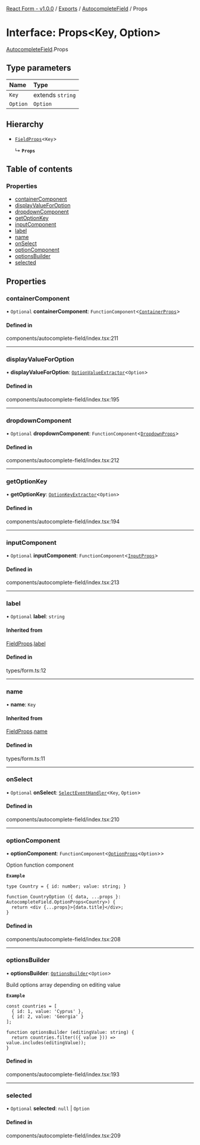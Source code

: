 [React Form - v1.0.0](../README.md) / [Exports](../modules.md) / [AutocompleteField](../modules/AutocompleteField.md) / Props

# Interface: Props<Key, Option\>

[AutocompleteField](../modules/AutocompleteField.md).Props

## Type parameters

| Name | Type |
| :------ | :------ |
| `Key` | extends `string` |
| `Option` | `Option` |

## Hierarchy

- [`FieldProps`](Form.FieldProps.md)<`Key`\>

  ↳ **`Props`**

## Table of contents

### Properties

- [containerComponent](AutocompleteField.Props.md#containercomponent)
- [displayValueForOption](AutocompleteField.Props.md#displayvalueforoption)
- [dropdownComponent](AutocompleteField.Props.md#dropdowncomponent)
- [getOptionKey](AutocompleteField.Props.md#getoptionkey)
- [inputComponent](AutocompleteField.Props.md#inputcomponent)
- [label](AutocompleteField.Props.md#label)
- [name](AutocompleteField.Props.md#name)
- [onSelect](AutocompleteField.Props.md#onselect)
- [optionComponent](AutocompleteField.Props.md#optioncomponent)
- [optionsBuilder](AutocompleteField.Props.md#optionsbuilder)
- [selected](AutocompleteField.Props.md#selected)

## Properties

### containerComponent

• `Optional` **containerComponent**: `FunctionComponent`<[`ContainerProps`](../modules/AutocompleteField.md#containerprops)\>

#### Defined in

components/autocomplete-field/index.tsx:211

___

### displayValueForOption

• **displayValueForOption**: [`OptionValueExtractor`](../modules/AutocompleteField.md#optionvalueextractor)<`Option`\>

#### Defined in

components/autocomplete-field/index.tsx:195

___

### dropdownComponent

• `Optional` **dropdownComponent**: `FunctionComponent`<[`DropdownProps`](../modules/AutocompleteField.md#dropdownprops)\>

#### Defined in

components/autocomplete-field/index.tsx:212

___

### getOptionKey

• **getOptionKey**: [`OptionKeyExtractor`](../modules/AutocompleteField.md#optionkeyextractor)<`Option`\>

#### Defined in

components/autocomplete-field/index.tsx:194

___

### inputComponent

• `Optional` **inputComponent**: `FunctionComponent`<[`InputProps`](AutocompleteField.InputProps.md)\>

#### Defined in

components/autocomplete-field/index.tsx:213

___

### label

• `Optional` **label**: `string`

#### Inherited from

[FieldProps](Form.FieldProps.md).[label](Form.FieldProps.md#label)

#### Defined in

types/form.ts:12

___

### name

• **name**: `Key`

#### Inherited from

[FieldProps](Form.FieldProps.md).[name](Form.FieldProps.md#name)

#### Defined in

types/form.ts:11

___

### onSelect

• `Optional` **onSelect**: [`SelectEventHandler`](../modules/AutocompleteField.md#selecteventhandler)<`Key`, `Option`\>

#### Defined in

components/autocomplete-field/index.tsx:210

___

### optionComponent

• **optionComponent**: `FunctionComponent`<[`OptionProps`](../modules/AutocompleteField.md#optionprops)<`Option`\>\>

Option function component

**`Example`**

```
type Country = { id: number; value: string; }

function CountryOption ({ data, ...props }: AutocompleteField.OptionProps<Country>) {
  return <div {...props}>{data.title}</div>;
}
```

#### Defined in

components/autocomplete-field/index.tsx:208

___

### optionsBuilder

• **optionsBuilder**: [`OptionsBuilder`](../modules/AutocompleteField.md#optionsbuilder)<`Option`\>

Build options array depending on editing value

**`Example`**

```
const countries = [
  { id: 1, value: 'Cyprus' },
  { id: 2, value: 'Georgia' }
];

function optionsBuilder (editingValue: string) {
  return countries.filter(({ value })) => value.includes(editingValue));
}
```

#### Defined in

components/autocomplete-field/index.tsx:193

___

### selected

• `Optional` **selected**: ``null`` \| `Option`

#### Defined in

components/autocomplete-field/index.tsx:209
